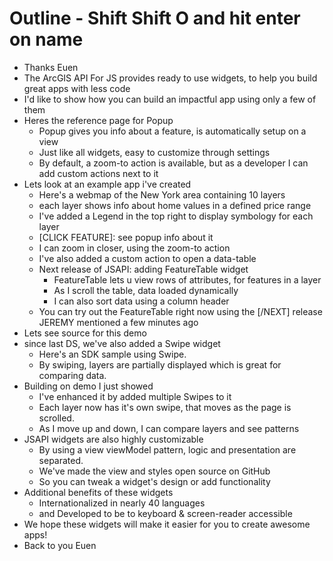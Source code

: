 # Outline - Shift Shift O and hit enter on name

- Thanks Euen
- The ArcGIS API For JS provides ready to use widgets, to help you build great apps with less code
- I'd like to show how you can build an impactful app using only a few of them
- Heres the reference page for Popup
  - Popup gives you info about a feature, is automatically setup on a view
  - Just like all widgets, easy to customize through settings
  - By default, a zoom-to action is available, but as a developer I can add custom actions next to it
- Lets look at an example app i've created
  - Here's a webmap of the New York area containing 10 layers
  - each layer shows info about home values in a defined price range
  - I've added a Legend in the top right to display symbology for each layer
  - [CLICK FEATURE]: see popup info about it
  - I can zoom in closer, using the zoom-to action
  - I've also added a custom action to open a data-table
  - Next release of JSAPI: adding FeatureTable widget
    - FeatureTable lets u view rows of attributes, for features in a layer
    - As I scroll the table, data loaded dynamically
    - I can also sort data using a column header
  - You can try out the FeatureTable right now using the [/NEXT] release JEREMY mentioned a few minutes ago
- Lets see source for this demo
- since last DS, we've also added a Swipe widget
  - Here's an SDK sample using Swipe.
  - By swiping, layers are partially displayed which is great for comparing data.
- Building on demo I just showed
  - I've enhanced it by added multiple Swipes to it
  - Each layer now has it's own swipe, that moves as the page is scrolled.
  - As I move up and down, I can compare layers and see patterns
- JSAPI widgets are also highly customizable
  - By using a view viewModel pattern, logic and presentation are separated.
  - We've made the view and styles open source on GitHub
  - So you can tweak a widget's design or add functionality
- Additional benefits of these widgets
  - Internationalized in nearly 40 languages
  - and Developed to be to keyboard & screen-reader accessible
- We hope these widgets will make it easier for you to create awesome apps!
- Back to you Euen
